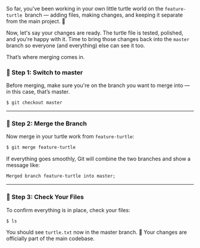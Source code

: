 So far, you've been working in your own little turtle world on the `feature-turtle `branch — adding files, making changes, and keeping it separate from the main project. 🐢

Now, let's say your changes are ready. The turtle file is tested, polished, and you're happy with it. Time to bring those changes back into the `master` branch so everyone (and everything) else can see it too.

That’s where merging comes in.

### 🔄 Step 1: Switch to master
Before merging, make sure you're on the branch you want to merge into — in this case, that’s master.

```sh
$ git checkout master
```

---

### 🤝 Step 2: Merge the Branch
Now merge in your turtle work from `feature-turtle`:

```sh
$ git merge feature-turtle
```

If everything goes smoothly, Git will combine the two branches and show a message like:

```txt
Merged branch feature-turtle into master;
```

---

### 👀 Step 3: Check Your Files
To confirm everything is in place, check your files:

```sh
$ ls
```

You should see `turtle.txt` now in the master branch. 🎉 Your changes are officially part of the main codebase.